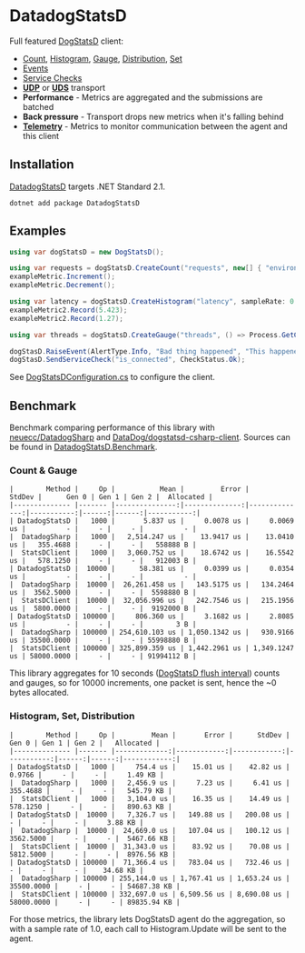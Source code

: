 # DatadogStatsD
Full featured [DogStatsD](https://docs.datadoghq.com/developers/dogstatsd) client:
- [Count](https://docs.datadoghq.com/developers/metrics/types/?tab=count#metric-types),
  [Histogram](https://docs.datadoghq.com/developers/metrics/types/?tab=count#metric-types),
  [Gauge](https://docs.datadoghq.com/developers/metrics/types/?tab=gauge#metric-types),
  [Distribution](https://docs.datadoghq.com/developers/metrics/types/?tab=distribution#metric-types),
  [Set](https://statsd.readthedocs.io/en/v3.2.1/types.html#sets)
- [Events](https://docs.datadoghq.com/events)
- [Service Checks](https://docs.datadoghq.com/developers/service_checks)
- [**UDP**](https://docs.datadoghq.com/developers/dogstatsd/?tab=hostagent#how-it-works) or
  [**UDS**](https://docs.datadoghq.com/developers/dogstatsd/unix_socket) transport
- **Performance** - Metrics are aggregated and the submissions are batched
- **Back pressure** - Transport drops new metrics when it's falling behind
- [**Telemetry**](https://docs.datadoghq.com/developers/dogstatsd/high_throughput/?tab=go#client-side-telemetry) -
  Metrics to monitor communication between the agent and this client
  
## Installation
[DatadogStatsD](https://www.nuget.org/packages/DatadogStatsD) targets .NET Standard 2.1.

`dotnet add package DatadogStatsD`

## Examples

```csharp
using var dogStatsD = new DogStatsD();

using var requests = dogStatsD.CreateCount("requests", new[] { "environment:dev" });
exampleMetric.Increment();
exampleMetric.Decrement();

using var latency = dogStatsD.CreateHistogram("latency", sampleRate: 0.5);
exampleMetric2.Record(5.423);
exampleMetric2.Record(1.27);

using var threads = dogStatsD.CreateGauge("threads", () => Process.GetCurrentProcess().Threads.Count);

dogStasD.RaiseEvent(AlertType.Info, "Bad thing happened", "This happened");
dogStasD.SendServiceCheck("is_connected", CheckStatus.Ok);
```

See [DogStatsDConfiguration.cs](https://github.com/verdie-g/DatadogStatsD/blob/master/DatadogStatsD/DogStatsDConfiguration.cs)
to configure the client.

## Benchmark

Benchmark comparing performance of this library with [neuecc/DatadogSharp](https://github.com/neuecc/DatadogSharp)
and [DataDog/dogstatsd-csharp-client](https://github.com/DataDog/dogstatsd-csharp-client). Sources can be found in
[DatadogStatsD.Benchmark](https://github.com/verdie-g/DatadogStatsD/blob/master/DatadogStatsD.Benchmark/Program.cs).

### Count & Gauge

```
|        Method |     Op |           Mean |         Error |        StdDev |      Gen 0 | Gen 1 | Gen 2 |  Allocated |
|-------------- |------- |---------------:|--------------:|--------------:|-----------:|------:|------:|-----------:|
| DatadogStatsD |   1000 |       5.837 us |     0.0078 us |     0.0069 us |          - |     - |     - |          - |
|  DatadogSharp |   1000 |   2,514.247 us |    13.9417 us |    13.0410 us |   355.4688 |     - |     - |   558888 B |
|  StatsDClient |   1000 |   3,060.752 us |    18.6742 us |    16.5542 us |   578.1250 |     - |     - |   912003 B |
| DatadogStatsD |  10000 |      58.381 us |     0.0399 us |     0.0354 us |          - |     - |     - |          - |
|  DatadogSharp |  10000 |  26,261.458 us |   143.5175 us |   134.2464 us |  3562.5000 |     - |     - |  5598880 B |
|  StatsDClient |  10000 |  32,056.996 us |   242.7546 us |   215.1956 us |  5800.0000 |     - |     - |  9192000 B |
| DatadogStatsD | 100000 |     806.360 us |     3.1682 us |     2.8085 us |          - |     - |     - |        3 B |
|  DatadogSharp | 100000 | 254,610.103 us | 1,050.1342 us |   930.9166 us | 35500.0000 |     - |     - | 55998880 B |
|  StatsDClient | 100000 | 325,899.359 us | 1,442.2961 us | 1,349.1247 us | 58000.0000 |     - |     - | 91994112 B |
```

This library aggregates for 10 seconds ([DogStatsD flush interval](https://docs.datadoghq.com/developers/dogstatsd/data_aggregation/#how-is-aggregation-performed-with-the-dogstatsd-server))
counts and gauges, so for 10000 increments, one packet is sent, hence the ~0 bytes allocated.

### Histogram, Set, Distribution

```
|        Method |     Op |         Mean |       Error |      StdDev |      Gen 0 | Gen 1 | Gen 2 |   Allocated |
|-------------- |------- |-------------:|------------:|------------:|-----------:|------:|------:|------------:|
| DatadogStatsD |   1000 |     754.4 us |    15.01 us |    42.82 us |     0.9766 |     - |     - |     1.49 KB |
|  DatadogSharp |   1000 |   2,456.9 us |     7.23 us |     6.41 us |   355.4688 |     - |     - |   545.79 KB |
|  StatsDClient |   1000 |   3,104.0 us |    16.35 us |    14.49 us |   578.1250 |     - |     - |   890.63 KB |
| DatadogStatsD |  10000 |   7,326.7 us |   149.88 us |   200.08 us |          - |     - |     - |     3.88 KB |
|  DatadogSharp |  10000 |  24,669.0 us |   107.04 us |   100.12 us |  3562.5000 |     - |     - |  5467.66 KB |
|  StatsDClient |  10000 |  31,343.0 us |    83.92 us |    70.08 us |  5812.5000 |     - |     - |  8976.56 KB |
| DatadogStatsD | 100000 |  71,366.4 us |   783.04 us |   732.46 us |          - |     - |     - |    34.68 KB |
|  DatadogSharp | 100000 | 255,144.0 us | 1,767.41 us | 1,653.24 us | 35500.0000 |     - |     - | 54687.38 KB |
|  StatsDClient | 100000 | 332,697.0 us | 6,509.56 us | 8,690.08 us | 58000.0000 |     - |     - | 89835.94 KB |

```

For those metrics, the library lets DogStatsD agent do the aggregation, so with a sample rate of 1.0, each call to
Histogram.Update will be sent to the agent.

